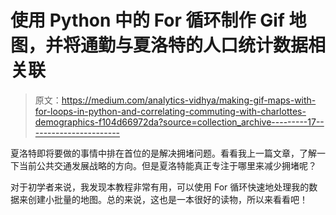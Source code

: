 # 使用 Python 中的 For 循环制作 Gif 地图，并将通勤与夏洛特的人口统计数据相关联

> 原文：<https://medium.com/analytics-vidhya/making-gif-maps-with-for-loops-in-python-and-correlating-commuting-with-charlottes-demographics-f104d66972da?source=collection_archive---------17----------------------->

夏洛特即将要做的事情中排在首位的是解决拥堵问题。看看我上一篇文章，了解一下当前公共交通发展战略的方向。但是夏洛特能真正专注于哪里来减少拥堵呢？

对于初学者来说，我发现本教程非常有用，可以使用 For 循环快速地处理我的数据来创建小批量的地图。总的来说，这也是一本很好的读物，所以来看看吧！